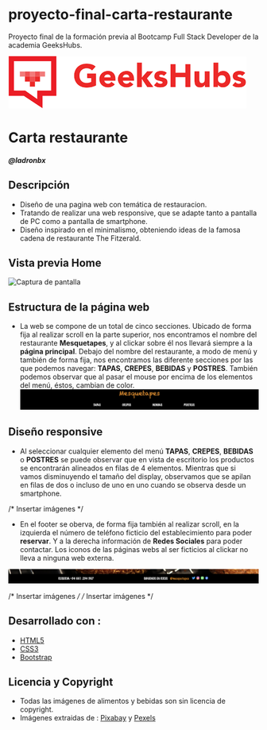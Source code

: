 # proyecto-final-carta-restaurante
Proyecto final de la formación previa al Bootcamp Full Stack Developer de la academia GeeksHubs.

![Captura de pantalla](img/geekhubs.png)

# Carta restaurante
##### @ladronbx


## Descripción
* Diseño de una pagina web con temática de restauracion. 
* Tratando de realizar una web responsive, que se adapte tanto a pantalla de PC como a pantalla de smartphone. 
* Diseño inspirado en el minimalismo, obteniendo ideas de la famosa cadena de restaurante The Fitzerald.

## Vista previa Home
![Captura de pantalla](img/Home-definitivo.png)

## Estructura de la página web

* La web se compone de un total de cinco secciones. Ubicado de forma fija al realizar scroll en la parte superior, nos encontramos el nombre del restaurante **Mesquetapes**, y al clickar sobre él nos llevará siempre a la **página principal**. Debajo del nombre del restaurante, a modo de menú y también de forma fija, nos encontramos las diferente secciones por las que podemos navegar: **TAPAS**, **CREPES**, **BEBIDAS** y **POSTRES**. También podemos observar que al pasar el mouse por encima de los elementos del menú, éstos, cambian de color.
![Captura de pantalla](img/menu-fijo.png)



## Diseño responsive
* Al seleccionar cualquier elemento del menú **TAPAS**, **CREPES**, **BEBIDAS** o **POSTRES** se puede observar que en vista de escritorio los productos se encontrarán alineados en filas de 4 elementos. Mientras que si vamos disminuyendo el tamaño del display, observamos que se apilan en filas de dos o incluso de uno en uno cuando se observa desde un smartphone. 

/* Insertar imágenes */

* En el footer se oberva, de forma fija también al realizar scroll, en la izquierda el número de teléfono ficticio del establecimiento para poder **reservar**. Y a la derecha información de **Redes Sociales** para poder contactar. Los iconos de las páginas webs al ser ficticios al clickar no lleva a ninguna web externa.

![Captura de pantalla](img/footer-fijo.png)


/* Insertar imágenes */
/* Insertar imágenes */


## Desarrollado con :
* [HTML5](https://lenguajehtml.com/html/)
* [CSS3](https://desarrolloweb.com/manuales/css3.html)
* [Bootstrap](https://getbootstrap.com/)

## Licencia y Copyright
* Todas las imágenes de alimentos y bebidas son sin licencia de copyright.
* Imágenes extraidas de : [Pixabay](https://pixabay.com/es/) y [Pexels](https://www.pexels.com/es-es/)